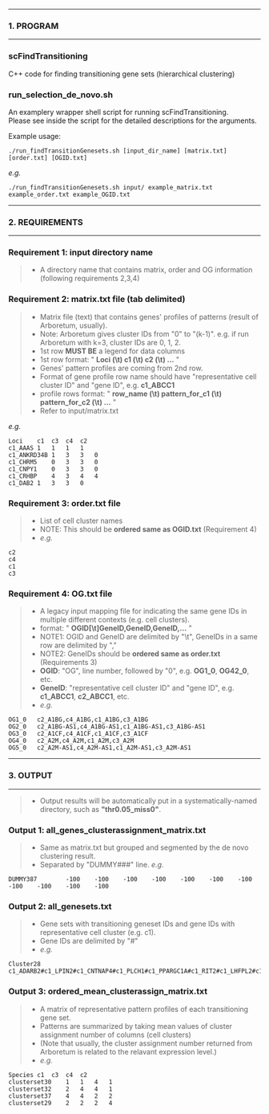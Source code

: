 ---------------
### 1. PROGRAM
---------------
### scFindTransitioning
C++ code for finding transitioning gene sets (hierarchical clustering)

### run_selection_de_novo.sh
An examplery wrapper shell script for running scFindTransitioning.<br>
Please see inside the script for the detailed descriptions for the arguments.

Example usage:
```
./run_findTransitionGenesets.sh [input_dir_name] [matrix.txt] [order.txt] [OGID.txt]

```

*e.g.*
```
./run_findTransitionGenesets.sh input/ example_matrix.txt example_order.txt example_OGID.txt
```

-------------------
### 2. REQUIREMENTS
-------------------
### Requirement 1: input directory name
>- A directory name that contains matrix, order and OG information (following requirements 2,3,4)

### Requirement 2: matrix.txt file (tab delimited)
>- Matrix file (text) that contains genes' profiles of patterns (result of Arboretum, usually).
>- Note: Arboretum gives cluster IDs from "0" to "(k-1)". e.g. if run Arboretum with k=3, cluster IDs are 0, 1, 2.
>- 1st row **MUST BE** a legend for data columns
>- 1st row format: " **Loci (\t) c1 (\t) c2 (\t) ...** "
>- Genes' pattern profiles are coming from 2nd row.
>- Format of gene profile row name should have "representative cell cluster ID" and "gene ID", e.g. **c1_ABCC1**
>- profile rows format: " **row_name (\t) pattern_for_c1 (\t) pattern_for_c2 (\t) ...** "
>- Refer to input/matrix.txt

 *e.g.*
``` 
Loci	c1	c3	c4	c2
c1_AAAS	1	1	1	1
c1_ANKRD34B	1	3	3	0
c1_CHRM5	0	3	3	0
c1_CNPY1	0	3	3	0
c1_CRHBP	4	3	4	4
c1_DAB2	1	3	3	0
```

### Requirement 3: order.txt file
>- List of cell cluster names 
>- NOTE: This should be **ordered same as OGID.txt** (Requirement 4)
>- *e.g.*
```
c2
c4
c1
c3
```

### Requirement 4: OG.txt file
>- A legacy input mapping file for indicating the same gene IDs in multiple different contexts (e.g. cell clusters).
>- format: " **OGID[\t]GeneID,GeneID,GeneID,...** "
>- NOTE1: OGID and GeneID are delimited by "\t", GeneIDs in a same row are delimited by ","
>- NOTE2: GeneIDs should be **ordered same as order.txt** (Requirements 3)
>- **OGID**: "OG", line number, followed by "0", e.g. **OG1_0**, **OG42_0**, etc.
>- **GeneID**: "representative cell cluster ID" and "gene ID", e.g. **c1_ABCC1**, **c2_ABCC1**, etc.
>- *e.g.*
```
OG1_0	c2_A1BG,c4_A1BG,c1_A1BG,c3_A1BG
OG2_0	c2_A1BG-AS1,c4_A1BG-AS1,c1_A1BG-AS1,c3_A1BG-AS1
OG3_0	c2_A1CF,c4_A1CF,c1_A1CF,c3_A1CF
OG4_0	c2_A2M,c4_A2M,c1_A2M,c3_A2M
OG5_0	c2_A2M-AS1,c4_A2M-AS1,c1_A2M-AS1,c3_A2M-AS1
```

-------------
### 3. OUTPUT
-------------
>- Output results will be automatically put in a systematically-named directory, such as **"thr0.05_miss0"**.

### Output 1: all_genes_clusterassignment_matrix.txt
>- Same as matrix.txt but grouped and segmented by the de novo clustering result.
>- Separated by "DUMMY###" line. *e.g.*
```
DUMMY387        -100    -100    -100    -100    -100    -100    -100    -100    -100    -100    -100
```

### Output 2: all_genesets.txt
>- Gene sets with transitioning geneset IDs and gene IDs with representative cell cluster (e.g. c1).
>- Gene IDs are delimited by "#"
>- *e.g.*
```
Cluster28	c1_ADARB2#c1_LPIN2#c1_CNTNAP4#c1_PLCH1#c1_PPARGC1A#c1_RIT2#c1_LHFPL2#c1_MDFIC#c1_ZNF385D#c1_AMHR2
```

### Output 3: ordered_mean_clusterassign_matrix.txt
>- A matrix of representative pattern profiles of each transitioning gene set.
>- Patterns are summarized by taking mean values of cluster assignment number of columns (cell clusters)
>- (Note that usually, the cluster assignment number returned from Arboretum is related to the relavant expression level.)
>- *e.g.*
```
Species	c1	c3	c4	c2
clusterset30	1	1	4	1
clusterset32	2	4	4	1
clusterset37	4	4	2	2
clusterset29	2	2	2	4
```
